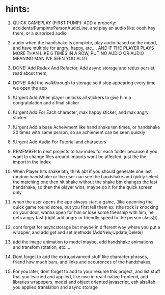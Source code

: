 # hints:

1. QUICK GAMEPLAY (FIRST PUMP): ADD a property: accidentalPumpIntoPersonAudioLine, and play an audio like: oooh hey there, or a surprised audio
2. audio when the handshake is complete, play audio based on the mood, and have multiple for angry, happy, etc..., AND IF THE PLAYER PLAYS MORE THAN LIKE 6 TIMES IN A ROW, PUT NO AUDIO OR AUDIO MEANING MAN IVE SEEN YOU ALOT

3. DONE! Add Redux And Refactor, Add async storage and redux persist, read about them,
4. DONE! Add the walkthrough to storage so it stop appearing every time we open the app

5. !Urgent Add When player unlocks all stickers to give him a congratulation and a final sticker
6. !Urgent Add For Each character, max happy sticker, and max angry sticker
7. !Urgent Add a base Acheivment like hand shake ten times, or handshake 20 times with same person, so an achiement can be seen quickly
8. !Urgent Add Audio For Tutorial and characters

9. REMEMBER In next projects to hav index for each folder because if you want to change files around imports wont be affected, just the the import in the index

10. When Player hits shake btn, think abt if you should generate one last random handshake or the user can see the handshake and qickly select the matching one then hit shake without the shake btn changes the last handshake, so then the player wins, maybe do it for the quick screen only

11. when the user opens the app always start a game, (like openning the quick game round scree, but you first tell them ex: (the rock is knocking on your door, wanna open for him or lose some frienship with him, he gets angry fast (right add angry or friendly speed to the person class)))
12. dont forget for asyncstorage but maybe in different way where you put a wrapper, and add get and set methods (AddNew,Update,Delete)
13. add the image animation to model maybe, add handshake animations and transfom rotation, etc....
14. Dont forget to add the extra,advanced stuff like character phrases, friend how much bars, and links and occurences of the handshakes,
15. For you later, dont forget to add to your resume this project, and list stuff that you learned and applied, like mvc in react native frontend, and libraries wrapppers, model and object oriented javascript, esh alsalfah you applied translation and async storage
